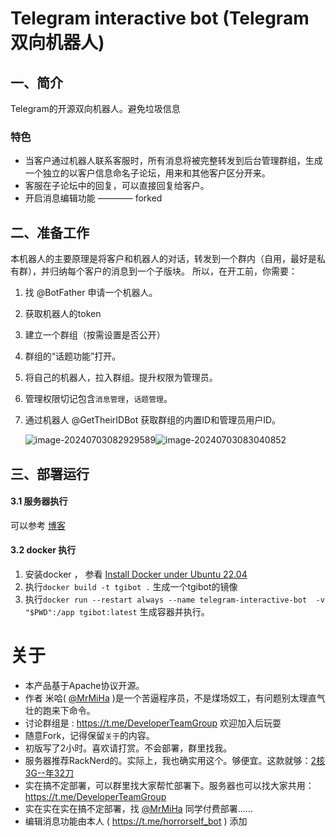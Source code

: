 # Telegram interactive bot (Telegram 双向机器人)

## 一、简介
Telegram的开源双向机器人。避免垃圾信息


### 特色
- 当客户通过机器人联系客服时，所有消息将被完整转发到后台管理群组，生成一个独立的以客户信息命名子论坛，用来和其他客户区分开来。
- 客服在子论坛中的回复，可以直接回复给客户。
- 开启消息编辑功能 ———— forked


## 二、准备工作
本机器人的主要原理是将客户和机器人的对话，转发到一个群内（自用，最好是私有群），并归纳每个客户的消息到一个子版块。
所以，在开工前，你需要：
1. 找 @BotFather 申请一个机器人。

2. 获取机器人的token

3. 建立一个群组（按需设置是否公开）

4. 群组的“话题功能”打开。

5. 将自己的机器人，拉入群组。提升权限为管理员。

6. 管理权限切记包含`消息管理`，`话题管理`。

7. 通过机器人 @GetTheirIDBot 获取群组的内置ID和管理员用户ID。

   ![image-20240703082929589](./doc/cn/image-20240703082929589.png)![image-20240703083040852](./doc/cn/image-20240703083040852.png)

## 三、部署运行

#### 3.1 服务器执行
可以参考 [博客](https://blog.922768.xyz/topicgrambot/)


#### 3.2 docker 执行
1. 安装docker ， 参看 [Install Docker under Ubuntu 22.04](https://gist.github.com/dehsilvadeveloper/c3bdf0f4cdcc5c177e2fe9be671820c7)
2. 执行`docker build -t tgibot .` 生成一个tgibot的镜像
3. 执行`docker run --restart always --name telegram-interactive-bot  -v "$PWD":/app tgibot:latest` 生成容器并执行。


# 关于

- 本产品基于Apache协议开源。
- 作者 米哈( [@MrMiHa](https://t.me/MrMiHa) )是一个苦逼程序员，不是煤场奴工，有问题别太理直气壮的跑来下命令。
- 讨论群组是 : https://t.me/DeveloperTeamGroup 欢迎加入后玩耍
- 随意Fork，记得保留`关于`的内容。
- 初版写了2小时。喜欢请打赏。不会部署，群里找我。
- 服务器推荐RackNerd的。实际上，我也确实用这个。够便宜。这款就够：[2核3G--年32刀](https://my.racknerd.com/aff.php?aff=11705&pid=905) 
- 实在搞不定部署，可以群里找大家帮忙部署下。服务器也可以找大家共用： https://t.me/DeveloperTeamGroup 
- 实在实在实在搞不定部署，找  [@MrMiHa](https://t.me/MrMiHa)  同学付费部署……
- 编辑消息功能由本人 ( https://t.me/horrorself_bot ) 添加


